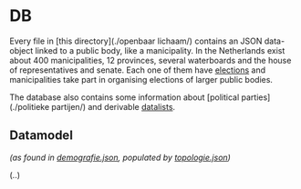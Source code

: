 # DB
Every file in [this directory](./openbaar lichaam/) contains an JSON data-object linked to a public body, like a manicipality. In the Netherlands exist about 400 manicipalities, 12 provinces, several waterboards and the house of representatives and senate. Each one of them have [elections](./verkiezingen/) and manicipalities take part in organising elections of larger public bodies.

The database also contains some information about [political parties](./politieke partijen/) and derivable [datalists](./_datalist_/).

## Datamodel
*(as found in [demografie.json](../definitie/demografie.json), populated by [topologie.json](./topologie.json))*

(..)
